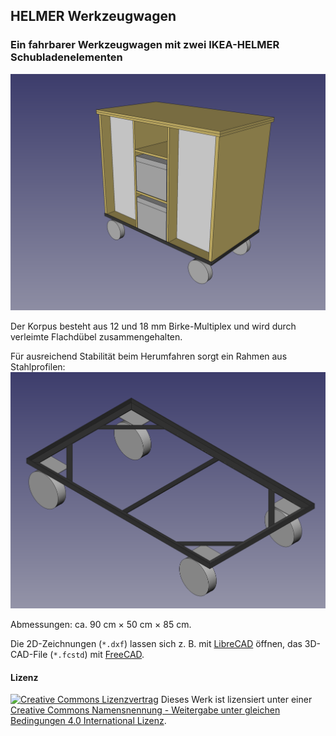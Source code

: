 ## HELMER Werkzeugwagen
### Ein fahrbarer Werkzeugwagen mit zwei IKEA-HELMER Schubladenelementen

![3D-CAD-Modell](./images/Werkstattwagen-3D.png  "3D-CAD-Modell")

Der Korpus besteht aus 12 und 18 mm Birke-Multiplex und wird durch verleimte Flachdübel zusammengehalten.

Für ausreichend Stabilität beim Herumfahren sorgt ein Rahmen aus Stahlprofilen:
![Stahlrahmen](./images/Rahmen-3D.png  "Stahlrahmen")

Abmessungen: ca. 90 cm × 50 cm × 85 cm.

Die 2D-Zeichnungen (`*.dxf`) lassen sich z. B. mit [LibreCAD](http://librecad.org/) öffnen, das 3D-CAD-File (`*.fcstd`) mit [FreeCAD](http://www.freecadweb.org/).


#### Lizenz

[![Creative Commons Lizenzvertrag](https://i.creativecommons.org/l/by-sa/4.0/80x15.png  "Creative Commons Lizenzvertrag")](http://creativecommons.org/licenses/by-sa/4.0/) 
Dieses Werk ist lizensiert unter einer [Creative Commons Namensnennung - Weitergabe unter gleichen Bedingungen 4.0 International Lizenz](http://creativecommons.org/licenses/by-sa/4.0/).


 

